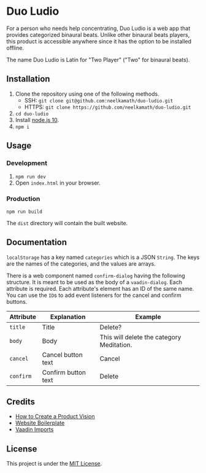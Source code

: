 # Duo Ludio

For a person who needs help concentrating, Duo Ludio is a web app that provides categorized binaural beats. Unlike other binaural beats players, this product is accessible anywhere since it has the option to be installed offline.

The name Duo Ludio is Latin for "Two Player" ("Two" for binaural beats).

## Installation

1. Clone the repository using one of the following methods.
    - SSH: `git clone git@github.com:neelkamath/duo-ludio.git`
    - HTTPS: `git clone https://github.com/neelkamath/duo-ludio.git`
1. `cd duo-ludio`
1. Install [node.js 10](https://nodejs.org/en/download/).
1. `npm i`

## Usage

### Development

1. `npm run dev`
1. Open `index.html` in your browser.

### Production

`npm run build`

The `dist` directory will contain the built website.

## Documentation

`localStorage` has a key named `categories` which is a JSON `String`. The keys are the names of the categories, and the values are arrays.

There is a web component named `confirm-dialog` having the following structure. It is meant to be used as the body of a `vaadin-dialog`. Each attribute is required. Each attribute's element has an ID of the same name. You can use the `ID`s to add event listeners for the cancel and confirm buttons.

|Attribute|Explanation|Example|
|---------|-----------|-------|
|`title`|Title|Delete?|
|`body`|Body|This will delete the category Meditation.|
|`cancel`|Cancel button text|Cancel|
|`confirm`|Confirm button text|Delete|

## Credits

- [How to Create a Product Vision](https://www.joelonsoftware.com/2002/05/09/product-vision/)
- [Website Boilerplate](https://github.com/neelkamath/website-boilerplate)
- [Vaadin Imports](https://github.com/neelkamath/vaadin-imports)

## License

This project is under the [MIT License](LICENSE).
